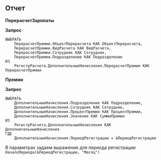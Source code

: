 ## Отчет

**ПерерасчетЗарплаты**

**Запрос**

```
ВЫБРАТЬ
	ПерерасчетПремии.ОбъектПерерасчета КАК ОбъектПерерасчета,
	ПерерасчетПремии.ВидРасчета КАК ВидРасчета,
	ПерерасчетПремии.Сотрудник КАК Сотрудник,
	ПерерасчетПремии.Подразделение КАК Подразделение
ИЗ
	РегистрРасчета.ДополнительныеНачисления.ПерерасчетПремии КАК ПерерасчетПремии
```

**Премии**

**Запрос**

```
ВЫБРАТЬ
	ДополнительныеНачисления.Подразделение КАК Подразделение,
	ДополнительныеНачисления.Сотрудник КАК Сотрудник,
	ДополнительныеНачисления.ПроцентПремии КАК ПроцентПремии,
	ДополнительныеНачисления.Значение КАК СуммаПремии
ИЗ
	РегистрРасчета.ДополнительныеНачисления КАК ДополнительныеНачисления
ГДЕ
	ДополнительныеНачисления.ПериодРегистрации = &ПериодРегистрации
```

В параметрах задаем выражение для периода регистрации ```НачалоПериода(&ПериодРегистрации, "Месяц")```
